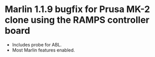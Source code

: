 # Marlin 1.1.9 bugfix for Prusa MK-2 clone using the RAMPS controller board 

* Includes probe for ABL.
* Most Marlin features enabled.  

